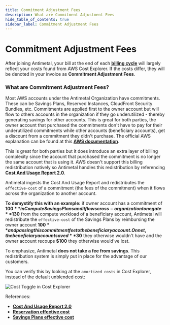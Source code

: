 ```yaml
---
title: Commitment Adjustment Fees
description: What are Commitment Adjustment Fees
hide_table_of_contents: true
sidebar_label: Commitment Adjustment Fees
---
```


# Commitment Adjustment Fees

After joining Antimetal, your bill at the end of each [<u>**billing cycle**</u>](/billing/billing_cycle) will largely reflect your costs found from AWS Cost Explorer. If the costs differ, they will be denoted in your invoice as <strong>Commitment Adjustment Fees</strong>.

### What are Commitment Adjustment Fees?
Most AWS accounts under the Antimetal Organization have commitments. These can be Savings Plans, Reserved Instances, CloudFront Security Bundles, etc. Commitments are applied first to the owner account but will flow to others accounts in the organization if they go underutilized - thereby generating savings for other accounts. This is great for both parties, the owner account that purchased the commitments don't have to pay for their underutilized commitments while other accounts (beneficiary accounts), get a discount from a commitment they didn't purchase. The official AWS explanation can be found at this [<u>**AWS documentation**</u>](https://docs.aws.amazon.com/savingsplans/latest/userguide/sp-applying.html). 

This is great for both parties but it does introduce an extra layer of billing complexity since the account that purchased the commitment is no longer the same account that is using it.
AWS doesn't support this billing redistribution natively so Antimetal handles this redistribution by referencing [<u>**Cost And Usage Report 2.0**</u>](https://docs.aws.amazon.com/cur/latest/userguide/table-dictionary-cur2.html).

Antimetal ingests the Cost And Usage Report and redistributes the `effective-cost` of a commitment (the fees of the commitment) when it flows across the organization to another account.

**To demystify this with an example:** if owner account has a commitment of **$100** in Compute Savings Plans and it flows cross-organization to negate **$130** from the compute workload of a beneficiary account, Antimetal will redistribute the `effective-cost` of the Savings Plans by reimbursing the owner account **$100** and passing this commitment fee to the beneficiary account. On net, the beneficiary account saved **$30** they otherwise wouldn't have and the owner account recoups **$100** they otherwise would've lost. 

To emphasize, Antimetal **does not take a fee from savings**. This redistribution system is simply put in place for the advantage of our customers. 

You can verify this by looking at the `amortized costs` in Cost Explorer, instead of the default unblended cost:

![Cost Toggle in Cost Explorer](/img/screenshots/amortized_costs.png)



References:
- [<u>**Cost And Usage Report 2.0**</u>](https://docs.aws.amazon.com/cur/latest/userguide/table-dictionary-cur2.html)
- [<u>**Reservation effective cost**</u>](https://docs.aws.amazon.com/cur/latest/userguide/reservation-columns.html#:~:text=reservation/EffectiveCost)
- [<u>**Savings Plans effective cost**</u>](https://docs.aws.amazon.com/cur/latest/userguide/savingsplans-columns.html#:~:text=savingsPlan/SavingsPlanEffectiveCost)
